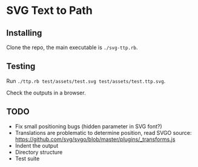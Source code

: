 # SVG Text to Path

## Installing

Clone the repo, the main executable is `./svg-ttp.rb`.

## Testing

Run `./ttp.rb test/assets/test.svg test/assets/test.ttp.svg`.

Check the outputs in a browser.

## TODO

  *  Fix small positioning bugs (hidden parameter in SVG font?)
  *  Translations are problematic to determine position, read SVGO source: https://github.com/svg/svgo/blob/master/plugins/_transforms.js
  *  Indent the output
  *  Directory structure
  *  Test suite
